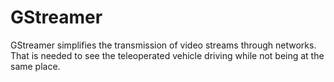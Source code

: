 # GStreamer

GStreamer simplifies the transmission of video streams through networks.
That is needed to see the teleoperated vehicle driving while not being at the same place.